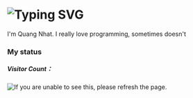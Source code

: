 <h1 align="left">
    <img src="https://readme-typing-svg.herokuapp.com?font=Pixelify+Sans&pause=1000&size=35&color=36BCF7FF&width=435&lines=Hi+There!+👋;I'm+Sunshine🌞!;A+cp-er!" alt="Typing SVG" /></a>
</h1>

I'm Quang Nhat. I really love programming, sometimes doesn't    

### My status
<h5>Visitor Count：</h5>
<img src="https://moe-counter.glitch.me/get/@qnhat2004?theme=moebooru" alt="If you are unable to see this, please refresh the page.">





